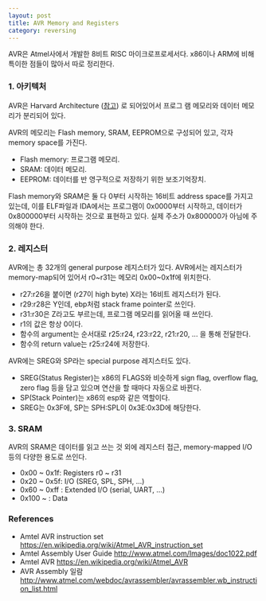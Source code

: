 ```yaml
---
layout: post
title: AVR Memory and Registers
category: reversing
---
```


AVR은 Atmel사에서 개발한 8비트 RISC 마이크로프로세서다. x86이나 ARM에 비해 특이한 점들이 많아서 따로 정리한다.

### 1. 아키텍처

AVR은 Harvard Architecture ([참고](http://jsy6036.tistory.com/entry/%ED%8F%B0-%EB%85%B8%EC%9D%B4%EB%A7%8C-%EA%B5%AC%EC%A1%B0%EC%99%80-%ED%95%98%EB%B2%84%EB%93%9C-%EA%B5%AC%EC%A1%B0)) 로 되어있어서 프로그 램 메모리와 데이터 메모리가 분리되어 있다.

AVR의 메모리는 Flash memory, SRAM, EEPROM으로 구성되어 있고, 각자 memory space를 가진다.

- Flash memory: 프로그램 메모리.
- SRAM: 데이터 메모리.
- EEPROM: 데이터를 반 영구적으로 저장하기 위한 보조기억장치.

Flash memory와 SRAM은 둘 다 0부터 시작하는 16비트 address space를 가지고 있는데, 이를 ELF파일과 IDA에서는 프로그램이 0x0000부터 시작하고, 데이터가 0x800000부터 시작하는 것으로 표현하고 있다. 실제 주소가 0x800000가 아님에 주의해야 한다.

### 2. 레지스터

AVR에는 총 32개의 general purpose 레지스터가 있다. AVR에서는 레지스터가 memory-map되어 있어서 r0~r31는 메모리 0x00~0x1f에 위치한다.

- r27:r26을 붙이면 (r27이 high byte) X라는 16비트 레지스터가 된다.
- r29:r28은 Y인데, ebp처럼 stack frame pointer로 쓰인다.
- r31:r30은 Z라고도 부르는데, 프로그램 메모리를 읽어올 때 쓰인다.
- r1의 값은 항상 0이다.
- 함수의 argument는 순서대로 r25:r24, r23:r22, r21:r20, ... 을 통해 전달한다.
- 함수의 return value는 r25:r24에 저장한다.

AVR에는 SREG와 SP라는 special purpose 레지스터도 있다.

- SREG(Status Register)는 x86의 FLAGS와 비슷하게 sign flag, overflow flag, zero flag 등을 담고 있으며 연산을 할 때마다 자동으로 바뀐다.
- SP(Stack Pointer)는 x86의 esp와 같은 역할이다.
- SREG는 0x3F에, SP는 SPH:SPL이 0x3E:0x3D에 해당한다.

### 3. SRAM

AVR의 SRAM은 데이터를 읽고 쓰는 것 외에 레지스터 접근, memory-mapped I/O 등의 다양한 용도로 쓰인다.

- 0x00 ~ 0x1f: Registers r0 ~ r31
- 0x20 ~ 0x5f: I/O (SREG, SPL, SPH, ...)
- 0x60 ~ 0xff : Extended I/O (serial, UART, ...)
- 0x100 ~ : Data

### References

- Amtel AVR instruction set <https://en.wikipedia.org/wiki/Atmel_AVR_instruction_set>
- Amtel Assembly User Guide <http://www.atmel.com/Images/doc1022.pdf>
- Amtel AVR <https://en.wikipedia.org/wiki/Atmel_AVR>
- AVR Assembly 일람 <http://www.atmel.com/webdoc/avrassembler/avrassembler.wb_instruction_list.html>

